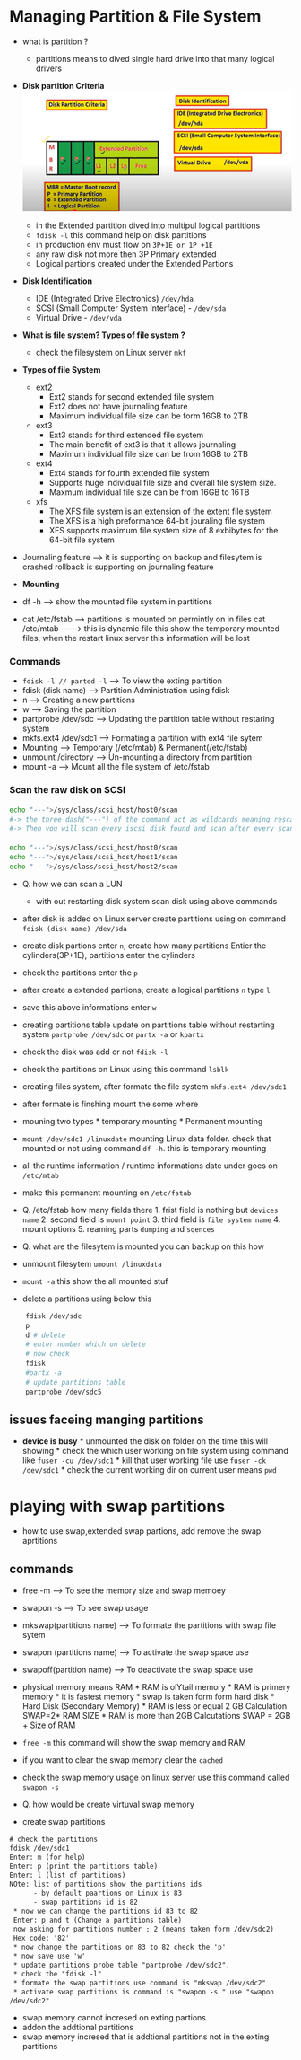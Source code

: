 # Managing Partition & File System

* what is partition ?
    - partitions means to dived single hard drive into that many logical drivers 
* **Disk partition Criteria**
![Preview](./images/Linux-01.png)

    - in the Extended partition dived into multipul logical partitions 
    - `fdisk -l` this command help on disk partitions 
    - in production env must flow on `3P+1E or 1P +1E`
    - any raw disk not more then 3P Primary extended
    - Logical partions created under the Extended Partions 
* **Disk Identification**

    - IDE (Integrated Drive Electronics) `/dev/hda`
    - SCSI (Small Computer System Interface) - `/dev/sda`
    - Virtual Drive - `/dev/vda`
* **What is file system? Types of file system ?**
    - check the filesystem on Linux server `mkf`
* **Types of file System**
    - ext2
        - Ext2 stands for second extended file system
        - Ext2 does not have journaling feature
        - Maximum individual file size can be form 16GB to 2TB
    - ext3 
        - Ext3 stands for third extended file system 
        - The main benefit of ext3 is that it allows journaling
        - Maximum individual file size can be from 16GB to 2TB 
    - ext4 
        - Ext4 stands for fourth extended file system
        - Supports huge individual file size and overall file system size.
        - Maxmum individual file size can be from 16GB to 16TB
    - xfs
        - The XFS file system is an extension of the extent file system
        - The XFS is a high preformance 64-bit jouraling file system
        - XFS supports maximum file system size of 8 exbibytes for the 64-bit file system
- Journaling feature --> it is supporting on backup and filesytem is crashed rollback is supporting on journaling feature 

* **Mounting**

* df -h --> show the mounted file system in partitions 
* cat /etc/fstab --> partitions is mounted on permintly on in files 
cat /etc/mtab ---> this is dynamic file this show the temporary mounted files, when the restart linux server this information will be lost 


### Commands 

* `fdisk -l // parted -l`           --> To view the exting partition 
* fdisk (disk name)                 --> Partition Administration using fdisk
* n                                 --> Creating a new partitions 
* w                                 --> Saving the partition 
* partprobe /dev/sdc                --> Updating the partition table without restaring system 
* mkfs.ext4 /dev/sdc1               --> Formating a partition with ext4 file sytem 
* Mounting                          --> Temporary (/etc/mtab) & Permanent(/etc/fstab)
* unmount /directory                --> Un-mounting a directory from partition
* mount -a                          --> Mount all the file system of /etc/fstab



### Scan the raw disk on SCSI

```bash
echo "---">/sys/class/scsi_host/host0/scan
#-> the three dash("---") of the command act as wildcards meaning rescan everything. Remember that the three values normally stand for channel, SCSI target ID, and LUN.
#-> Then you will scan every iscsi disk found and scan after every scanning if the new disk was detected. it means

echo "---">/sys/class/scsi_host/host0/scan 
echo "---">/sys/class/scsi_host/host1/scan
echo "---">/sys/class/scsi_host/host2/scan
```

* Q. how we can scan a LUN
    - with out restarting disk system scan disk using above commands 

* after disk is added on Linux server create partitions using on command `fdisk (disk name) /dev/sda` 
* create disk partions enter `n`, create how many partitions Entier the cylinders(3P+1E), partitions enter the cylinders 
* check the partitions enter the `p`  
* after create a extended partions, create a logical partitions `n` type `l`
* save this above informations enter `w`
* creating partitions table update on partitions table without restarting system `partprobe /dev/sdc` or `partx -a` or `kpartx` 
* check the disk was add or not `fdisk -l`
* check the partitions on Linux using this command `lsblk`

* creating files system, after formate the file system `mkfs.ext4 /dev/sdc1`
* after formate is finshing mount the some where 
* mouning two types 
      * temporary mounting 
      * Permanent mounting 
* `mount /dev/sdc1 /linuxdate` mounting Linux data folder. check that mounted or not using command `df -h`. this is temporary mounting
* all the runtime information / runtime informations  date under goes on `/etc/mtab`
* make this permanent mounting on `/etc/fstab`

* Q. /etc/fstab how many fields there 
        1. frist field is nothing but `devices name`
        2. second field is `mount point`
        3. third field is `file system name`
        4. mount options 
        5. reaming parts `dumping` and `sqences`

* Q. what are the filesytem is mounted you can backup on this how 

* unmount filesytem `umount /linuxdata`
* `mount -a` this show the all mounted stuf 
* delete a partitions using below this 

```bash
    fdisk /dev/sdc
    p
    d # delete
    # enter number which on delete  
    # now check 
    fdisk 
    #partx -a
    # update partitions table 
    partprobe /dev/sdc5

```
## issues faceing manging partitions 
* **device is busy**
      * unmounted the disk on folder on the time this will showing 
      * check the which user working on file system using command like `fuser -cu /dev/sdc1`
      * kill that user working file use `fuser -ck /dev/sdc1`
      * check the current working dir on current user means `pwd`


# playing with swap partitions 

* how to use swap,extended swap partions, add remove the swap aprtitions 

## commands 

* free -m                     --> To see the memory size and swap memoey
* swapon -s                   --> To see swap usage
* mkswap(partitions name)     --> To formate the partitions with swap file sytem 
* swapon (partitions name)    --> To activate the swap space use
* swapoff(partition name)     --> To deactivate the swap space use

* physical memory means RAM
      * RAM is olYtail memory 
      * RAM is primery memory
      * it is fastest memory
      * swap is taken form form hard disk 
      * Hard Disk (Secondary Memory)
      * RAM is less or equal 2 GB Calculation SWAP=2* RAM SIZE
      * RAM is more than 2GB Calcutations SWAP = 2GB + Size of RAM
* `free -m` this command will show the swap memory and RAM
* if you want to clear the swap memory clear the `cached`
* check the swap memory usage on linux server use this command called `swapon -s`

* Q. how would be create virtuval swap memory 

* create swap partitions 

```
# check the partitions 
fdisk /dev/sdc1
Enter: m (for help)
Enter: p (print the partitions table)
Enter: l (list of partitions)
NOte: list of partitions show the partitions ids 
      - by default paartions on Linux is 83
      - swap partitions id is 82
 * now we can change the partitions id 83 to 82 
 Enter: p and t (Change a partitions table)
 now asking for partitions number ; 2 (means taken form /dev/sdc2)
 Hex code: '82'
 * now change the partitions on 83 to 82 check the 'p'
 * now save use 'w'
 * update partitions probe table "partprobe /dev/sdc2".
 * check the "fdisk -l"
 * formate the swap partitions use command is "mkswap /dev/sdc2" 
 * activate swap partitions is command is "swapon -s " use "swapon /dev/sdc2"
```
* swap memory cannot incresed on exting partions 
* addon the addtional partitions  
* swap memory incresed that is addtional partitions not in the exting partitions 

